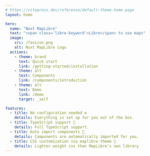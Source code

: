 ```yaml
---
# https://vitepress.dev/reference/default-theme-home-page
layout: home

hero:
  name: "Nuxt MapLibre"
  text: "<span class='libre-keyword'>Libre</span> to use maps"
  image:
    src: /favicon.png
    alt: Nuxt MapLibre Logo
  actions:
    - theme: brand
      text: Quick start
      link: /getting-started/installation
    - theme: alt
      text: Components
      link: /components/introduction
    - theme: alt
      text: Demo
      link: /demo
      target: _self

features:
  - title: No configuration needed ⚙️
    details: Everything is set up for you out of the box.
  - title: TypeScript support 🦺
    details: Full TypeScript support.
  - title: Auto import components 🚀
    details: Components are automatically imported for you.
  - title: CSS customization via maplibre-theme 🎨
    details: Lighter weight css than MapLibre's own library
---
```

